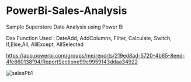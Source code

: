 # PowerBi-Sales-Analysis

Sample Superstore Data Analysis using Power Bi

Dax Function Used : DateAdd, AddColumns, Filter, Calculate, Switch, If,Else,All, AllExcept, AllSelected


https://app.powerbi.com/groups/me/reports/219ed8ad-5720-4b65-8eed-4fe860138f94/ReportSectione99c9959143ddaa34922

![salesPb1](https://user-images.githubusercontent.com/61107453/131796261-e83ef12d-5a1f-409d-9aa7-bf46242c9600.jpg)



